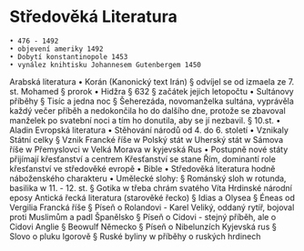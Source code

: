 # Středověká Literatura
	• 476 - 1492
	• objevení ameriky 1492
	• Dobytí konstantinopole 1453
	• vynález knihtisku Johannesem Gutenbergem 1450
Arabská literatura
	• Korán (Kanonický text Irán)
		§ odvíjel se od izmaela ze 7. st.
	Mohamed
		§ prorok
	• Hidžra
		§ 632 
		§ začátek jejich letopočtu
	• Sultánovy příběhy
		§ Tisíc a jedna noc
		§ Šeherezáda, novomanželka sultána, vyprávěla každý večer příběh a nedokončila ho do dalšího dne, protože se zbavoval manželek po svatební noci a tím ho donutila, aby se jí nezbavil.
		§ 10.st.
	• Aladin
Evropská literatura
	• Stěhování národů od 4. do 6. století
	• Vznikaly Státní celky
		§ Vznik Francké říše
			w Polský stát
			w Uherský stát
			w Sámova říše
			w Přemyslovci
			w Velká Morava
			w kyjevská Rus
	• Postupně nové státy přijímají křesťanství a centrem Křesťanství se stane Řím, dominantí role křesťanství ve středověké evropě
	• Bible
	• Středověká literatura hodně náboženského charakteru
	• Umělecké slohy:
		§ Románský sloh
			w rotunda, basilika
			w 11. - 12. st.
		§ Gotika 
			w třeba chrám svatého Víta
Hrdinské národní eposy
	Antická řecká literatura (starověké řecko)
		§ Idias a Olysea
		§ Éneas od Vergilia
	Francká říše
		§ Píseň o Rolandovi - Karel Veliký, oddaný rytíř, bojoval proti Muslimům a padl
	Španělsko
		§ Píseň o Cidovi - stejný příběh, ale o Cidovi
	Anglie
		§ Beowulf
	Německo
		§ Píseň o Nibelunzích
	Kyjevská rus
		§ Slovo o pluku Igorově
		§ Ruské byliny
			w příběhy o ruských hrdinech
